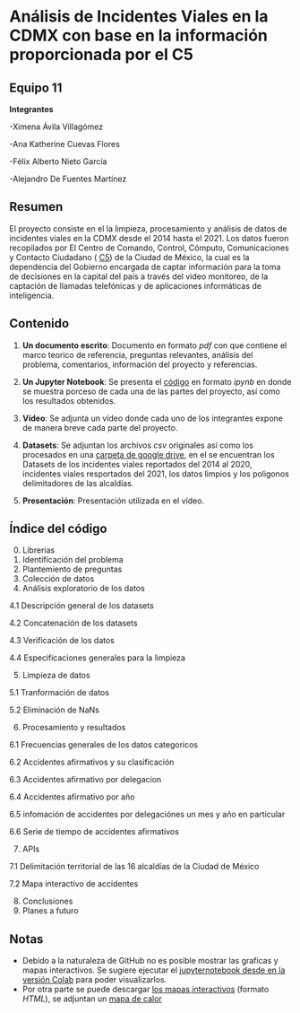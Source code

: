# Análisis de Incidentes Viales en la CDMX con base en la información proporcionada por el C5

## Equipo 11

**Integrantes**

-Ximena Ávila Villagómez

-Ana Katherine Cuevas Flores

-Félix Alberto Nieto García

-Alejandro De Fuentes Martínez

## Resumen 
El proyecto consiste en el la limpieza, procesamiento y análisis de datos de incidentes viales en la CDMX desde el 2014 hasta el 2021. Los datos fueron recopilados por El Centro de Comando, Control, Cómputo, Comunicaciones y Contacto Ciudadano  ( [C5](https://www.c5.cdmx.gob.mx/)) de la Ciudad de México, la cual es la dependencia del Gobierno  encargada de captar información para la toma de decisiones en la capital del país a través del video monitoreo, de la captación de llamadas telefónicas y de aplicaciones informáticas de inteligencia. 

## Contenido

1. **Un documento escrito**: 
Documento en formato *pdf* con  que contiene el marco teorico de referencia, preguntas relevantes, análisis del problema, comentarios, información del proyecto y referencias. 

2. **Un Jupyter Notebook**: 
 Se presenta el [código](https://github.com/Felix-07/Proyecto-Final-Python/blob/main/Entrega_Final_Procesamiento_Ximena%C3%81vila_AnaCuevas_FelixNieto_AlejandroFuentes/Proyecto%20Incidentes%20Viales%20en%20la%20CDMX%20.ipynb) en formato *ipynb* en donde se muestra porceso de cada una de las partes del proyecto, así como los resultados obtenidos. 

3. **Vídeo**:
Se adjunta un vídeo donde cada uno de los integrantes expone de manera breve cada parte del proyecto.

4. **Datasets**:
Se adjuntan los archivos *csv* originales así como los procesados en una [carpeta de google drive](https://drive.google.com/drive/folders/1ua_Z7qMB_qVfzblyBNlwf2it-tOIaGTK?usp=sharing), en el se encuentran los Datasets de los incidentes viales reportados del 2014 al 2020, incidentes viales resportados del 2021, los datos limpios y los poligonos delimitadores de las alcaldías.


5. **Presentación**:
Presentación utilizada en el vídeo.

## Índice del código
0. Librerias
1. Identificación del problema
2. Plantemiento de preguntas
3. Colección de datos
4. Análisis exploratorio de los datos

  4.1 Descripción general de los datasets
  
  4.2 Concatenación de los datasets
  
  4.3 Verificación de los datos
  
  4.4 Especificaciones generales para la limpieza
  
5. Limpieza de datos  

  5.1 Tranformación de datos
  
  5.2 Eliminación de NaNs
  
6. Procesamiento y resultados

  6.1 Frecuencias generales de los datos categoricos
  
  6.2 Accidentes afirmativos y su clasificación
  
  6.3 Accidentes afirmativo por delegacion 
  
  6.4 Accidentes afirmativo por año
  
  6.5 infomación de accidentes por delegaciónes  un mes y año en particular
  
  6.6 Serie de tiempo de accidentes afirmativos
  
7. APIs

  7.1 Delimitación territorial de las 16 alcaldías de la Ciudad de México
  
  7.2 Mapa interactivo de accidentes 
  
8. Conclusiones
9. Planes a futuro

## Notas
* Debido a la naturaleza de GitHub no es posible mostrar las graficas y mapas interactivos. Se sugiere ejecutar el [jupyternotebook desde en la versión Colab](https://colab.research.google.com/gist/Felix-07/47f2411f3466c46c877c6615656e4307/proyecto-final-python.ipynb) para poder visualizarlos.
*  Por otra parte se puede descargar [los mapas interactivos](https://github.com/Felix-07/Proyecto-Final-Python/tree/main/Mapas%20interactivos) (formato *HTML*), se adjuntan un [mapa de calor](https://felix-07.github.io/Proyecto-Final-Python/)
